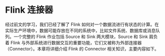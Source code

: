 # Flink 连接器

经过前文的学习，我们已经了解了 Flink 如何对一个数据流进行有状态的计算。在实际生产环境中，数据可能存放在不同的系统中，比如文件系统、数据库或消息队列。一个完整的 Flink 作业包括 Source 和 Sink 两大模块，Source 和 Sink 肩负着 Flink 与外部系统进行数据交互的重要功能，它们又被称为外部连接器（Connector）。本章将详细介绍 Flink 的 Connector 相关知识，主要内容如下。

```{tableofcontents}
```